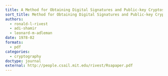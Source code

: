 ```yaml
---
title: A Method for Obtaining Digital Signatures and Public-key Cryptosystems
sort_title: Method for Obtaining Digital Signatures and Public-key Cryptosystems, A
authors:
  - ronald-l-rivest
  - adi-shamir
  - leonard-m-adleman
date: 1978-02
formats:
  - pdf
categories:
  - cryptography
doctype: journal
external: http://people.csail.mit.edu/rivest/Rsapaper.pdf
---
```

